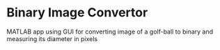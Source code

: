 # Binary Image Convertor

MATLAB app using GUI for converting image of a golf-ball to binary and measuring its diameter in pixels 
